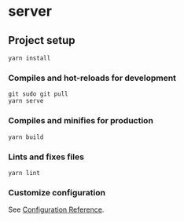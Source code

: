 # server

## Project setup
```
yarn install
```

### Compiles and hot-reloads for development
```
git sudo git pull
yarn serve
```

### Compiles and minifies for production
```
yarn build
```

### Lints and fixes files
```
yarn lint
```

### Customize configuration
See [Configuration Reference](https://cli.vuejs.org/config/).
